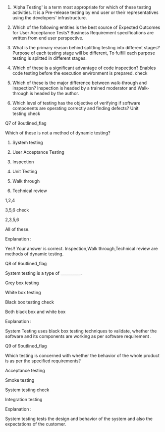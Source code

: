 1. 'Alpha Testing' is a term most appropriate for which of these testing activities.
	It is a Pre-release testing by end user or their representatives using the developers' infrastructure.

2. Which of the following entities is the best source of Expected Outcomes for User Acceptance Tests?
	Business Requirement specifications are written from end user perspective.

3. What is the primary reason behind splitting testing into different stages?
	 Purpose of each testing stage will be different, To fulfill each purpose testing is splitted in different stages.

4. Which of these is a significant advantage of code inspection?
	Enables code testing before the execution environment is prepared. check


5. Which of these is the major difference between walk-through and inspection?
	Inspection is headed by a trained moderator and Walk-through is headed by the author.

6. Which level of testing has the objective of verifying if software components are operating correctly and finding defects?
	Unit testing check

Q7 of 9outlined_flag

Which of these is not a method of dynamic testing?

1.  System testing
    
2.  User Acceptance Testing
    
3.  Inspection
    
4.  Unit Testing
    
5.  Walk through
    
6.  Technical review
    

1,2,4

3,5,6 check

2,3,5,6

All of these.

Explanation :

Yes!! Your answer is correct. Inspection,Walk through,Technical review are methods of dynamic testing.

Q8 of 9outlined_flag

System testing is a type of __________.

Grey box testing

White box testing

Black box testing check

Both black box and white box

Explanation :

System Testing uses black box testing techniques to validate, whether the software and its components are working as per software requirement .

Q9 of 9outlined_flag

Which testing is concerned with whether the behavior of the whole product is as per the specified requirements?

Acceptance testing

Smoke testing

System testing check

Integration testing

Explanation :

System testing tests the design and behavior of the system and also the expectations of the customer.